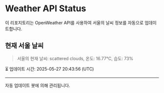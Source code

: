 
# Weather API Status

이 리포지토리는 OpenWeather API를 사용하여 서울의 날씨 정보를 자동으로 업데이트합니다.

## 현재 서울 날씨
> 서울의 현재 날씨: scattered clouds, 온도: 16.77°C, 습도: 73%

⏳ 업데이트 시간: 2025-05-27 20:43:56 (UTC)

---
자동 업데이트 봇에 의해 관리됩니다.
